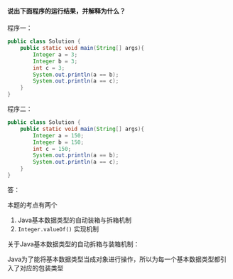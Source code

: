 #### 说出下面程序的运行结果，并解释为什么？

程序一：

```java
public class Solution {
    public static void main(String[] args){
        Integer a = 3;
        Integer b = 3;
        int c = 3;
        System.out.println(a == b);
        System.out.println(a == c);
    }
}
```

程序二：

```java
public class Solution {
    public static void main(String[] args){
        Integer a = 150;
        Integer b = 150;
        int c = 150;
        System.out.println(a == b);
        System.out.println(a == c);
    }
}
```

答：

本题的考点有两个

1. Java基本数据类型的自动装箱与拆箱机制
2. `Integer.valueOf()` 实现机制

关于Java基本数据类型的自动拆箱与装箱机制：

Java为了能将基本数据类型当成对象进行操作，所以为每一个基本数据类型都引入了对应的包装类型


